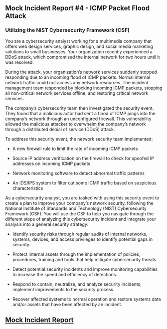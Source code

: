 ## Mock Incident Report #4 - ICMP Packet Flood Attack
### Utilizing the NIST Cybersecurity Framework (CSF)

You are a cybersecurity analyst working for a multimedia company that offers web design services, graphic design, and social media marketing solutions to small businesses. Your organization recently experienced a DDoS attack, which compromised the internal network for two hours until it was resolved.

During the attack, your organization’s network services suddenly stopped responding due to an incoming flood of ICMP packets. Normal internal network traffic could not access any network resources. The incident management team responded by blocking incoming ICMP packets, stopping all non-critical network services offline, and restoring critical network services. 

The company’s cybersecurity team then investigated the security event. They found that a malicious actor had sent a flood of ICMP pings into the company’s network through an unconfigured firewall. This vulnerability allowed the malicious attacker to overwhelm the company’s network through a distributed denial of service (DDoS) attack. 

To address this security event, the network security team implemented: 

  * A new firewall rule to limit the rate of incoming ICMP packets

  * Source IP address verification on the firewall to check for spoofed IP addresses on incoming ICMP packets

  * Network monitoring software to detect abnormal traffic patterns

  * An IDS/IPS system to filter out some ICMP traffic based on suspicious characteristics

As a cybersecurity analyst, you are tasked with using this security event to create a plan to improve your company’s network security, following the National Institute of Standards and Technology (NIST) Cybersecurity Framework (CSF). You will use the CSF to help you navigate through the different steps of analyzing this cybersecurity incident and integrate your analysis into a general security strategy:

  * Identify security risks through regular audits of internal networks, systems, devices, and access privileges to identify potential gaps in security. 

  * Protect internal assets through the implementation of policies, procedures, training and tools that help mitigate cybersecurity threats. 

  * Detect potential security incidents and improve monitoring capabilities to increase the speed and efficiency of detections. 

  * Respond to contain, neutralize, and analyze security incidents; implement improvements to the security process. 

  * Recover affected systems to normal operation and restore systems data and/or assets that have been affected by an incident.

  ## [Mock Incident Report](incident-report.pdf)

